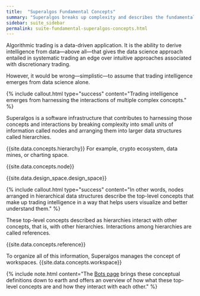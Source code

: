 ```yaml
---
title:  "Superalgos Fundamental Concepts"
summary: "Superalgos breaks up complexity and describes the fundamental concepts that make up trading intelligence in hierarchies of nodes. Nodes may reference other nodes to access information in other hierarchies."
sidebar: suite_sidebar
permalink: suite-fundamental-superalgos-concepts.html
---
```


Algorithmic trading is a data-driven application. It is the ability to derive intelligence from data—above all—that gives the data science approach entailed in systematic trading an edge over intuitive approaches associated with discretionary trading.

However, it would be wrong—simplistic—to assume that trading intelligence emerges from data science alone.

{% include callout.html type="success" content="Trading intelligence emerges from harnessing the interactions of multiple complex concepts." %}

Superalgos is a software infrastructure that contributes to harnessing those concepts and interactions by breaking complexity into small units of information called nodes and arranging them into larger data structures called hierarchies.

{{site.data.concepts.hierarchy}} For example, <a data-toggle='tooltip' data-original-title='{{site.data.crypto_ecosystem.crypto_ecosystem}}'>crypto ecosystem</a>, <a data-toggle='tooltip' data-original-title='{{site.data.data_mine.data_mine}}'>data mines</a>, or <a data-toggle='tooltip' data-original-title='{{site.data.charting_space.charting_space}}'>charting space</a>.

{{site.data.concepts.node}}

{{site.data.design_space.design_space}}

{% include callout.html type="success" content="In other words, nodes arranged in hierarchical data structures describe the top-level concepts that make up trading intelligence in a way that helps users visualize and better understand them." %}

These top-level concepts described as hierarchies interact with other concepts, that is, with other hierarchies. Interactions among hierarchies are called references.

{{site.data.concepts.reference}}

To organize all of this information, Superalgos manages the concept of workspaces. {{site.data.concepts.workspace}}

{% include note.html content="The [Bots page](suite-bots.html) brings these conceptual definitions down to earth and offers an overview of how what these top-level concepts are and how they interact with each other." %}
